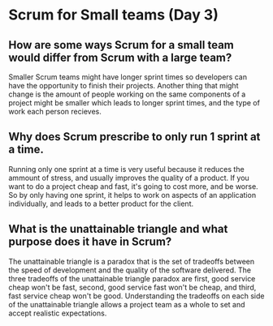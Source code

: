 # Scrum for Small teams (Day 3)

## How are some ways Scrum for a small team would differ from Scrum with a large team?
Smaller Scrum teams might have longer sprint times so developers can have the opportunity to finish their projects. Another thing that might change is the amount of people working on the same components of a project might be smaller which leads to longer sprint times, and the type of work each person recieves. 
## Why does Scrum prescribe to only run 1 sprint at a time.
Running only one sprint at a time is very useful because it reduces the ammount of stress, and usually improves the quality of a product. If you want to do a project cheap and fast, it's going to cost more, and be worse. So by only having one sprint, it helps to work on aspects of an application individually, and leads to a better product for the client. 
## What is the unattainable triangle and what purpose does it have in Scrum?
The unattainable triangle is a paradox that is the set of tradeoffs between the speed of development and the quality of the software delivered. The three tradeoffs of the unattainable triangle paradox are first, good service cheap won't be fast, second, good service fast won't be cheap, and third, fast service cheap won't be good. Understanding the tradeoffs on each side of the unattainable triangle allows a project team as a whole to set and accept realistic expectations.